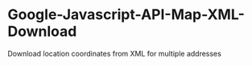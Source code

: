 # Google-Javascript-API-Map-XML-Download
Download location coordinates from XML for multiple addresses 
